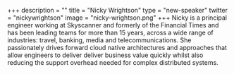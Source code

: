+++
description = ""
title = "Nicky Wrightson"
type = "new-speaker"
twitter = "nickywrightson"
image = "nicky-wrightson.png"
+++
Nicky is a principal engineer working at  Skyscanner and formerly of the Financial Times and has been leading teams for more than 15 years, across a wide range of industries: travel, banking, media and telecommunications. She passionately drives forward cloud native architectures and approaches that allow engineers to deliver deliver business value quickly whilst also reducing the support overhead needed for complex distributed systems.